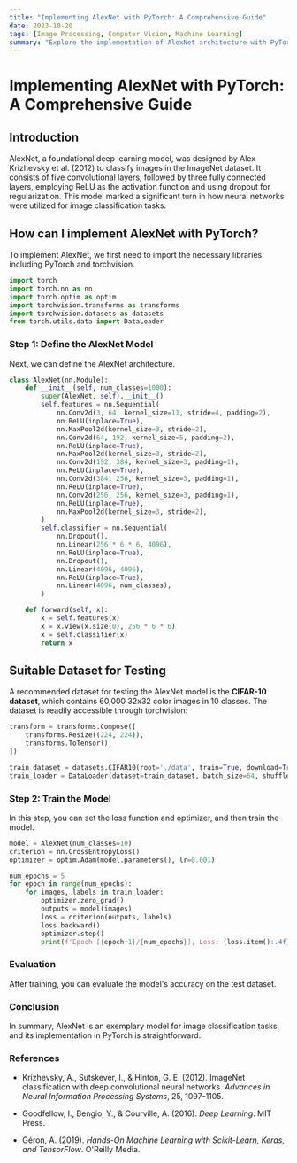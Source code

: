 ```yaml
---
title: "Implementing AlexNet with PyTorch: A Comprehensive Guide"
date: 2023-10-20
tags: [Image Processing, Computer Vision, Machine Learning]
summary: "Explore the implementation of AlexNet architecture with PyTorch, including techniques for data augmentation to enhance model performance."
---
```


# Implementing AlexNet with PyTorch: A Comprehensive Guide

## Introduction
AlexNet, a foundational deep learning model, was designed by Alex Krizhevsky et al. (2012) to classify images in the ImageNet dataset. It consists of five convolutional layers, followed by three fully connected layers, employing ReLU as the activation function and using dropout for regularization. This model marked a significant turn in how neural networks were utilized for image classification tasks.

## How can I implement AlexNet with PyTorch?
To implement AlexNet, we first need to import the necessary libraries including PyTorch and torchvision.

```python
import torch
import torch.nn as nn
import torch.optim as optim
import torchvision.transforms as transforms
import torchvision.datasets as datasets
from torch.utils.data import DataLoader
```

### Step 1: Define the AlexNet Model
Next, we can define the AlexNet architecture. 

```python
class AlexNet(nn.Module):
    def __init__(self, num_classes=1000):
        super(AlexNet, self).__init__()
        self.features = nn.Sequential(
            nn.Conv2d(3, 64, kernel_size=11, stride=4, padding=2),
            nn.ReLU(inplace=True),
            nn.MaxPool2d(kernel_size=3, stride=2),
            nn.Conv2d(64, 192, kernel_size=5, padding=2),
            nn.ReLU(inplace=True),
            nn.MaxPool2d(kernel_size=3, stride=2),
            nn.Conv2d(192, 384, kernel_size=3, padding=1),
            nn.ReLU(inplace=True),
            nn.Conv2d(384, 256, kernel_size=3, padding=1),
            nn.ReLU(inplace=True),
            nn.Conv2d(256, 256, kernel_size=3, padding=1),
            nn.ReLU(inplace=True),
            nn.MaxPool2d(kernel_size=3, stride=2),
        )
        self.classifier = nn.Sequential(
            nn.Dropout(),
            nn.Linear(256 * 6 * 6, 4096),
            nn.ReLU(inplace=True),
            nn.Dropout(),
            nn.Linear(4096, 4096),
            nn.ReLU(inplace=True),
            nn.Linear(4096, num_classes),
        )

    def forward(self, x):
        x = self.features(x)
        x = x.view(x.size(0), 256 * 6 * 6)
        x = self.classifier(x)
        return x
```

## Suitable Dataset for Testing
A recommended dataset for testing the AlexNet model is the **CIFAR-10 dataset**, which contains 60,000 32x32 color images in 10 classes. The dataset is readily accessible through torchvision:

```python
transform = transforms.Compose([
    transforms.Resize((224, 224)),
    transforms.ToTensor(),
])

train_dataset = datasets.CIFAR10(root='./data', train=True, download=True, transform=transform)
train_loader = DataLoader(dataset=train_dataset, batch_size=64, shuffle=True)
```

### Step 2: Train the Model
In this step, you can set the loss function and optimizer, and then train the model.

```python
model = AlexNet(num_classes=10)
criterion = nn.CrossEntropyLoss()
optimizer = optim.Adam(model.parameters(), lr=0.001)

num_epochs = 5
for epoch in range(num_epochs):
    for images, labels in train_loader:
        optimizer.zero_grad()
        outputs = model(images)
        loss = criterion(outputs, labels)
        loss.backward()
        optimizer.step()
        print(f'Epoch [{epoch+1}/{num_epochs}], Loss: {loss.item():.4f}')
```

### Evaluation
After training, you can evaluate the model's accuracy on the test dataset.

### Conclusion
In summary, AlexNet is an exemplary model for image classification tasks, and its implementation in PyTorch is straightforward. 

### References
- Krizhevsky, A., Sutskever, I., & Hinton, G. E. (2012). ImageNet classification with deep convolutional neural networks. *Advances in Neural Information Processing Systems*, 25, 1097-1105.

- Goodfellow, I., Bengio, Y., & Courville, A. (2016). *Deep Learning*. MIT Press.

- Géron, A. (2019). *Hands-On Machine Learning with Scikit-Learn, Keras, and TensorFlow*. O'Reilly Media.
